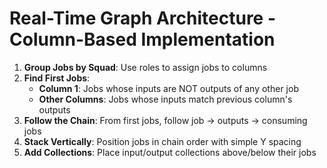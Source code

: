 # Real-Time Graph Architecture - Column-Based Implementation

1. **Group Jobs by Squad**: Use roles to assign jobs to columns
2. **Find First Jobs**: 
   - **Column 1**: Jobs whose inputs are NOT outputs of any other job
   - **Other Columns**: Jobs whose inputs match previous column's outputs
3. **Follow the Chain**: From first jobs, follow job → outputs → consuming jobs
4. **Stack Vertically**: Position jobs in chain order with simple Y spacing
5. **Add Collections**: Place input/output collections above/below their jobs
